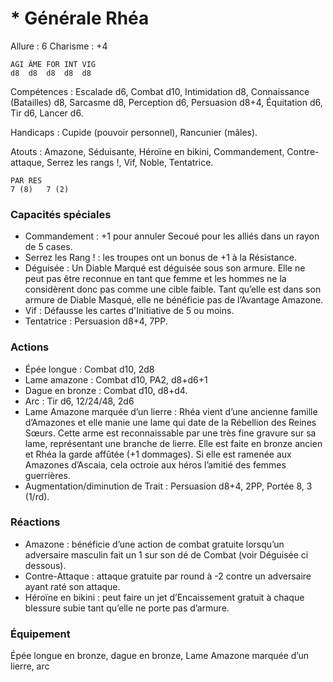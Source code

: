 # * Générale Rhéa

Allure : 6
Charisme : +4

	AGI	ÂME	FOR	INT	VIG
	d8	d8	d8	d8	d8

Compétences : Escalade d6, Combat d10, Intimidation d8, Connaissance (Batailles) d8, Sarcasme d8, Perception d6, Persuasion d8+4, Équitation d6, Tir d6, Lancer d6.

Handicaps : Cupide (pouvoir personnel), Rancunier (mâles).

Atouts : Amazone, Séduisante, Héroïne en bikini, Commandement, Contre-attaque, Serrez les rangs !, Vif, Noble, Tentatrice.

	PAR	RES
	7 (8)	7 (2)

### Capacités spéciales
- Commandement : +1 pour annuler Secoué pour les alliés dans un rayon de 5 cases.
- Serrez les Rang ! : les troupes ont un bonus de +1 à la Résistance.
- Déguisée : Un Diable Marqué est déguisée sous son armure. Elle ne peut pas être reconnue en tant que femme et les hommes ne la considèrent donc pas comme une cible faible. Tant qu’elle est dans son armure de Diable Masqué, elle ne bénéficie pas de l’Avantage Amazone.
- Vif : Défausse les cartes d'Initiative de 5 ou moins.
- Tentatrice : Persuasion d8+4, 7PP.

### Actions

- Épée longue : Combat d10, 2d8
- Lame amazone : Combat d10, PA2, d8+d6+1
- Dague en bronze : Combat d10, d8+d4.
- Arc : Tir d6, 12/24/48, 2d6
- Lame Amazone marquée d’un lierre : Rhéa vient d’une ancienne famille d’Amazones et elle manie une lame qui date de la Rébellion des Reines Sœurs. Cette arme est reconnaissable par une très fine gravure sur sa lame, représentant une branche de lierre. Elle est faite en bronze ancien et Rhéa la garde affûtée (+1 dommages). Si elle est ramenée aux Amazones d’Ascaia, cela octroie aux héros l’amitié des femmes guerrières.
- Augmentation/diminution de Trait : Persuasion d8+4, 2PP, Portée 8, 3 (1/rd).

### Réactions
- Amazone : bénéficie d’une action de combat gratuite lorsqu’un adversaire masculin fait un 1 sur son dé de Combat (voir Déguisée ci dessous).
- Contre-Attaque : attaque gratuite par round à -2 contre un adversaire ayant raté son attaque.
- Héroïne en bikini : peut faire un jet d’Encaissement gratuit à chaque blessure subie tant qu’elle ne porte pas d’armure.

### Équipement
Épée longue en bronze, dague en bronze, Lame Amazone marquée d’un lierre, arc
